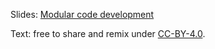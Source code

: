 Slides: [Modular code development](http://cicero.xyz/v3/remark/0.14.0/github.com/coderefinery/modular-code-development/master/talk.md)

Text: free to share and remix under [CC-BY-4.0](https://creativecommons.org/licenses/by/4.0/).
